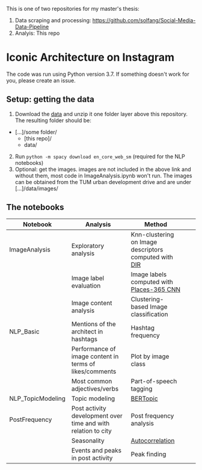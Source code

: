 This is one of two repositories for my master's thesis:
1. Data scraping and processing: https://github.com/solfang/Social-Media-Data-Pipeline
2. Analyis: This repo

# Iconic Architecture on Instagram 

The code was run using Python version 3.7.
If something doesn't work for you, please create an issue.

## Setup: getting the data
1. Download the [data](https://drive.google.com/file/d/1hPFtlyjCfInvKOSjnTvPxulOCznDC10v/view?usp=share_link) and  unzip it one folder layer above this repository. The resulting folder should be:
- [...]/some folder/
	- [this repo]/
	- data/
2. Run `python -m spacy download en_core_web_sm` (required for the NLP notebooks)
3. Optional: get the images. images are not included in the above link and without them, most code in ImageAnalysis.ipynb won't run. The images can be obtained from the TUM urban development drive and are under [...]/data/images/

## The notebooks

| **Notebook**      | **Analysis**                                                  | **Method**                                                                                                                                |   |   |
|-------------------|---------------------------------------------------------------|-------------------------------------------------------------------------------------------------------------------------------------------|---|---|
| ImageAnalysis     | Exploratory analysis                                          | Knn-clustering on Image descriptors computed with [DIR](https://github.com/naver/deep-image-retrieval)                                    |   |   |
|                   | Image label evaluation                                        | Image labels computed with [Places-365 CNN](https://github.com/CSAILVision/places365)                                                     |   |   |
|                   | Image content analysis                                        | Clustering-based Image classification                                                                                                     |   |   |
| NLP_Basic         | Mentions of the architect in hashtags                         | Hashtag frequency                                                                                                                         |   |   |
|                   | Performance of image content in terms of likes/comments       | Plot by image class                                                                                                                       |   |   |
|                   | Most common adjectives/verbs                                  | Part-of-speech tagging                                                                                                                    |   |   |
| NLP_TopicModeling | Topic modeling                                                | [BERTopic](https://maartengr.github.io/BERTopic/index.html)                                                                               |   |   |
| PostFrequency     | Post activity development over time and with relation to city | Post frequency analysis                                                                                                                   |   |   |
|                   | Seasonality                                                   | [Autocorrelation](https://medium.com/@krzysztofdrelczuk/acf-autocorrelation-function-simple-explanation-with-python-example-492484c32711) |   |   |
|                   | Events and peaks in post activity                             | Peak finding                                                                                                                              |   |   |
